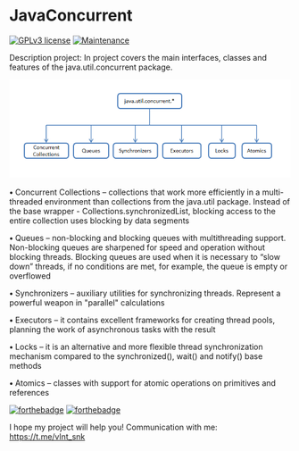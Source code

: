 # JavaConcurrent

 [![GPLv3 license](https://img.shields.io/badge/License-GPLv3-blue.svg)](http://perso.crans.org/besson/LICENSE.html)
 [![Maintenance](https://img.shields.io/badge/Maintained%3F-yes-green.svg)](https://GitHub.com/Naereen/StrapDown.js/graphs/commit-activity)
 
Description project: In project covers the main interfaces, classes and features of the java.util.concurrent package.

![Image alt](https://github.com/SValentyn/JavaConcurrent/raw/master/image/concurrent.png)

**•** Concurrent Collections – collections that work more efficiently in a multi-threaded environment than collections from the java.util package. Instead of the base wrapper - Collections.synchronizedList, blocking access to the entire collection uses blocking by data segments

**•** Queues – non-blocking and blocking queues with multithreading support. Non-blocking queues are sharpened for speed and operation without blocking threads. Blocking queues are used when it is necessary to “slow down” threads, if no conditions are met, for example, the queue is empty or overflowed

**•** Synchronizers – auxiliary utilities for synchronizing threads. Represent a powerful weapon in "parallel" calculations

**•** Executors – it contains excellent frameworks for creating thread pools, planning the work of asynchronous tasks with the result

**•** Locks – it is an alternative and more flexible thread synchronization mechanism compared to the synchronized(), wait() and notify() base methods

**•** Atomics – classes with support for atomic operations on primitives and references

[![forthebadge](https://forthebadge.com/images/badges/made-with-java.svg)](https://forthebadge.com)
[![forthebadge](https://forthebadge.com/images/badges/built-with-love.svg)](https://forthebadge.com)

I hope my project will help you! Communication with me: https://t.me/vlnt_snk
